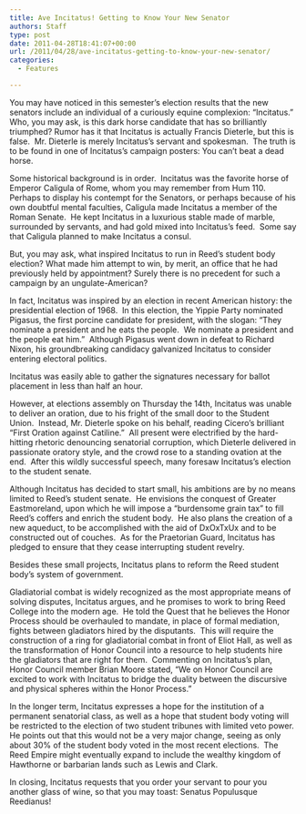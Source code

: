 ```yaml
---
title: Ave Incitatus! Getting to Know Your New Senator
authors: Staff
type: post
date: 2011-04-28T18:41:07+00:00
url: /2011/04/28/ave-incitatus-getting-to-know-your-new-senator/
categories:
  - Features

---
```

You may have noticed in this semester’s election results that the new senators include an individual of a curiously equine complexion: “Incitatus.”  Who, you may ask, is this dark horse candidate that has so brilliantly triumphed? Rumor has it that Incitatus is actually Francis Dieterle, but this is false.  Mr. Dieterle is merely Incitatus’s servant and spokesman.  The truth is to be found in one of Incitatus’s campaign posters: You can’t beat a dead horse.

Some historical background is in order.  Incitatus was the favorite horse of Emperor Caligula of Rome, whom you may remember from Hum 110.  Perhaps to display his contempt for the Senators, or perhaps because of his own doubtful mental faculties, Caligula made Incitatus a member of the Roman Senate.  He kept Incitatus in a luxurious stable made of marble, surrounded by servants, and had gold mixed into Incitatus’s feed.  Some say that Caligula planned to make Incitatus a consul.

But, you may ask, what inspired Incitatus to run in Reed’s student body election? What made him attempt to win, by merit, an office that he had previously held by appointment? Surely there is no precedent for such a campaign by an ungulate-American?

In fact, Incitatus was inspired by an election in recent American history: the presidential election of 1968.  In this election, the Yippie Party nominated Pigasus, the first porcine candidate for president, with the slogan: “They nominate a president and he eats the people.  We nominate a president and the people eat him.”  Although Pigasus went down in defeat to Richard Nixon, his groundbreaking candidacy galvanized Incitatus to consider entering electoral politics.

Incitatus was easily able to gather the signatures necessary for ballot placement in less than half an hour.

However, at elections assembly on Thursday the 14th, Incitatus was unable to deliver an oration, due to his fright of the small door to the Student Union.  Instead, Mr. Dieterle spoke on his behalf, reading Cicero’s brilliant “First Oration against Catiline.”  All present were electrified by the hard-hitting rhetoric denouncing senatorial corruption, which Dieterle delivered in passionate oratory style, and the crowd rose to a standing ovation at the end.  After this wildly successful speech, many foresaw Incitatus’s election to the student senate.

Although Incitatus has decided to start small, his ambitions are by no means limited to Reed’s student senate.  He envisions the conquest of Greater Eastmoreland, upon which he will impose a “burdensome grain tax” to fill Reed’s coffers and enrich the student body.  He also plans the creation of a new aqueduct, to be accomplished with the aid of DxOxTxUx and to be constructed out of couches.  As for the Praetorian Guard, Incitatus has pledged to ensure that they cease interrupting student revelry.

Besides these small projects, Incitatus plans to reform the Reed student body’s system of government.

Gladiatorial combat is widely recognized as the most appropriate means of solving disputes, Incitatus argues, and he promises to work to bring Reed College into the modern age.  He told the Quest that he believes the Honor Process should be overhauled to mandate, in place of formal mediation, fights between gladiators hired by the disputants.  This will require the construction of a ring for gladiatorial combat in front of Eliot Hall, as well as the transformation of Honor Council into a resource to help students hire the gladiators that are right for them.  Commenting on Incitatus’s plan, Honor Council member Brian Moore stated, “We on Honor Council are excited to work with Incitatus to bridge the duality between the discursive and physical spheres within the Honor Process.”

In the longer term, Incitatus expresses a hope for the institution of a permanent senatorial class, as well as a hope that student body voting will be restricted to the election of two student tribunes with limited veto power.  He points out that this would not be a very major change, seeing as only about 30% of the student body voted in the most recent elections.  The Reed Empire might eventually expand to include the wealthy kingdom of Hawthorne or barbarian lands such as Lewis and Clark.

In closing, Incitatus requests that you order your servant to pour you another glass of wine, so that you may toast: Senatus Populusque Reedianus!